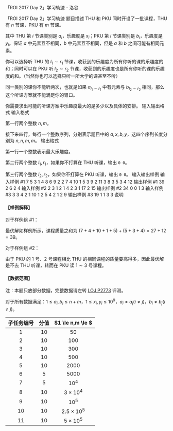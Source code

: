 



「ROI 2017 Day 2」学习轨迹 - 洛谷














「ROI 2017 Day 2」学习轨迹
题目描述
THU 和 PKU 同时开设了一批课程，THU 有 $n$ 节课，PKU 有 $m$ 节课。

其中 THU 第 $i$ 节课类别是 $a_i$，乐趣度是 $x_i$；PKU 第 $i$ 节课类别是 $b_i$，乐趣度是 $y_i$。保证 $a$ 中元素互不相同，$b$ 中元素互不相同，但是 $a$ 和 $b$ 之间可能有相同元素。

你可以选择听 THU 的 $l_1 \sim r_1$ 节课，收获到的乐趣度为所有你听的课的乐趣度的和；同时可以在 PKU 听 $l_2 \sim r_2$ 节课，收获到的乐趣度也是所有你听的课的乐趣度的和。（当然你也可以选择只听一所大学的课甚至不听）

同一类别的课你不能听两次，也就是如果 $a_{l_1 \sim r_1}$ 中有元素与 $b_{l_2 \sim r_2}$ 相同，那么这个听课方案就不能满足你的胃口。

你需要求出可能的听课方案中乐趣度最大的是多少以及具体的安排。
输入输出格式
输入格式

第一行两个整数 $n,m$。

接下来四行，每行一个整数序列，分别表示题目中的 $a,x,b,y$，这四个序列长度分别为 $n,n,m,m$。
输出格式

第一行一个整数表示最大乐趣度。

第二行两个整数 $l_1,r_1$，如果你不打算在 THU 听课，输出 `0 0`。

第三行两个整数 $l_2,r_2$，如果你不打算在 PKU 听课，输出 `0 0`。
输入输出样例
输入样例 #1
7 5
3 1 4 8 6 9 2
2 7 4 10 1 5 3
9 2 11 3 8
3 5 3 4 12
输出样例 #1
39
2 6
2 4
输入样例 #2
2 3
1 2
1 4
2 3 1
17 2 15
输出样例 #2
34
0 0
1 3
输入样例 #3
3 3
4 2 1
10 1 2
5 4 2
1 2 9
输出样例 #3
19
1 1
3 3
说明
#### 【样例解释】

对于样例组 #1：

最优解如样例所示，课程质量之和为 $(7 + 4 + 10 + 1 + 5) + (5 + 3 + 4) = 27 + 12 = 39$。

对于样例组 #2：

由于 PKU 的 $1$ 号、$2$ 号课程相比 THU 的相同课程的质量要高得多，因此最优解是不去 THU 听课，转而在 PKU 读 $1\sim 3$ 号课程。

#### 【数据范围】

注：本题只放部分数据，完整数据请左转 [LOJ P2773](https://loj.ac/p/2773) 评测。

对于所有数据满足：$1 \le a_i,b_i \le n+m$，$1 \le x_i,y_i \le 10^9$，$a_i \ne a_j(i \ne j)$，$b_i \ne b_j(i \ne j)$。

| 子任务编号 | 分值 | $1 \le n,m \le $ |
| :----------: | :----------: | :----------: |
| $1$ | $10$ | $50$ |
| $2$ | $10$ | $100$ |
| $3$ | $10$ | $300$ |
| $4$ | $10$ | $500$ |
| $5$ | $10$ | $2000$ |
| $6$ | $5$ | $5000$ |
| $7$ | $5$ | $10^4$ |
| $8$ | $10$ | $3 \times 10^4$ |
| $9$ | $10$ | $10^5$ |
| $10$ | $10$ | $2.5 \times 10^5$ |
| $11$ | $10$ | $5 \times 10^5$ |







